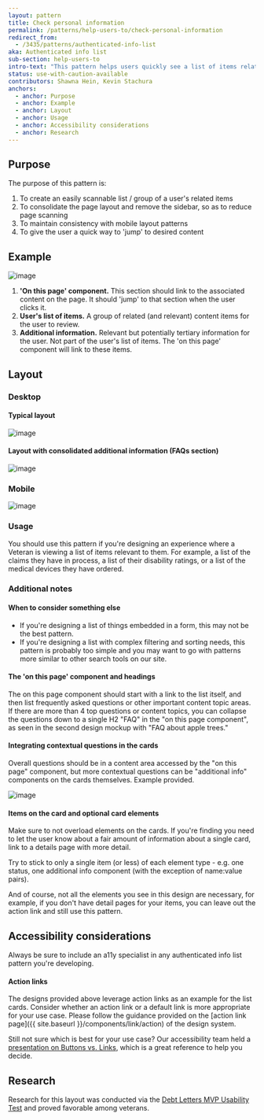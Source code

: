 ```yaml
---
layout: pattern
title: Check personal information
permalink: /patterns/help-users-to/check-personal-information
redirect_from:
  - /3435/patterns/authenticated-info-list
aka: Authenticated info list
sub-section: help-users-to
intro-text: "This pattern helps users quickly see a list of items related to their own personal information, as well as quickly navigate to answers to the questions they might have."
status: use-with-caution-available
contributors: Shawna Hein, Kevin Stachura
anchors:
  - anchor: Purpose
  - anchor: Example
  - anchor: Layout
  - anchor: Usage
  - anchor: Accessibility considerations
  - anchor: Research
---
```


## Purpose

The purpose of this pattern is:

1. To create an easily scannable list / group of a user's related items
2. To consolidate the page layout and remove the sidebar, so as to reduce page scanning
3. To maintain consistency with mobile layout patterns
4. To give the user a quick way to 'jump' to desired content

## Example

![image]({{site.baseurl}}/images/patterns/help-users-to/check-personal-information/auth-list-tool.jpeg)


1. **'On this page' component.** This section should link to the associated content on the page. It should 'jump' to that section when the user clicks it.
2. **User's list of items.** A group of related (and relevant) content items for the user to review.
3. **Additional information.** Relevant but potentially tertiary information for the user. Not part of the user's list of items. The 'on this page' component will link to these items. 

## Layout

### Desktop 

#### Typical layout

![image]({{site.baseurl}}/images/patterns/help-users-to/check-personal-information/apple-tool.jpeg)

#### Layout with consolidated additional information (FAQs section)

![image]({{site.baseurl}}/images/patterns/help-users-to/check-personal-information/apple-tool-consolidated-faq-3.jpeg)

### Mobile

![image]({{site.baseurl}}/images/patterns/help-users-to/check-personal-information/apple-tool-mobile-3.jpeg)

### Usage

You should use this pattern if you're designing an experience where a Veteran is viewing a list of items relevant to them. For example, a list of the claims they have in process, a list of their disability ratings, or a list of the medical devices they have ordered.

### Additional notes

#### When to consider something else
- If you're designing a list of things embedded in a form, this may not be the best pattern. 
- If you're designing a list with complex filtering and sorting needs, this pattern is probably too simple and you may want to go with patterns more similar to other search tools on our site.


#### The 'on this page' component and headings
The on this page component should start with a link to the list itself, and then list frequently asked questions or other important content topic areas. If there are more than 4 top questions or content topics, you can collapse the questions down to a single H2 "FAQ" in the "on this page component", as seen in the second design mockup with "FAQ about apple trees."

#### Integrating contextual questions in the cards
Overall questions should be in a content area accessed by the "on this page" component, but more contextual questions can be "additional info" components on the cards themselves. Example provided.

![image]({{site.baseurl}}/images/patterns/help-users-to/check-personal-information/additional-info.png)

#### Items on the card and optional card elements 
Make sure to not overload elements on the cards. If you're finding you need to let the user know about a fair amount of information about a single card, link to a details page with more detail.

Try to stick to only a single item (or less) of each element type - e.g. one status, one additional info component (with the exception of name:value pairs).

And of course, not all the elements you see in this design are necessary, for example, if you don't have detail pages for your items, you can leave out the action link and still use this pattern.

## Accessibility considerations

Always be sure to include an a11y specialist in any authenticated info list pattern you're developing.

#### Action links
The designs provided above leverage action links as an example for the list cards. Consider whether an action link or a default link is more appropriate for your use case. Please follow the guidance provided on the [action link page]({{ site.baseurl }}/components/link/action) of the design system. 

Still not sure which is best for your use case? Our accessibility team held a [presentation on Buttons vs. Links](https://docs.google.com/presentation/d/1hv7kENiPuXGcZDwQSM5hItnbyXezu4nY9lFksMQpSK4/edit#slide=id.ge8045de9aa_0_0), which is a great reference to help you decide.


## Research

Research for this layout was conducted via the [Debt Letters MVP Usability Test](https://github.com/department-of-veterans-affairs/va.gov-team/blob/master/products/debt-letters-mvp/research/usability-july20/usability-readout.md) and proved favorable among veterans. 
